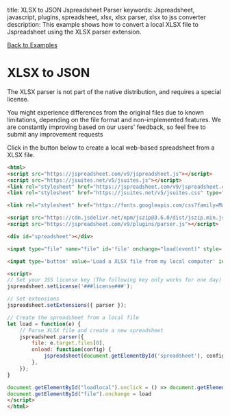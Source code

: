 title: XLSX to JSON Jspreadsheet Parser
keywords: Jspreadsheet, javascript, plugins, spreadsheet, xlsx, xlsx parser, xlsx to jss converter
description: This example shows how to convert a local XLSX file to Jspreadsheet using the XLSX parser extension.

[Back to Examples](/docs/v9/examples "Back to the examples section")

# XLSX to JSON

The XLSX parser is not part of the native distribution, and requires a special license.

You might experience differences from the original files due to known limitations, depending on the file format and non-implemented features. We are constantly improving based on our users' feedback, so feel free to submit any improvement requests 

Click in the button below to create a local web-based spreadsheet from a XLSX file.   

```html
<html>
<script src="https://jspreadsheet.com/v9/jspreadsheet.js"></script>
<script src="https://jsuites.net/v5/jsuites.js"></script>
<link rel="stylesheet" href="https://jspreadsheet.com/v9/jspreadsheet.css" type="text/css" />
<link rel="stylesheet" href="https://jsuites.net/v5/jsuites.css" type="text/css" />

<link rel="stylesheet" href="https://fonts.googleapis.com/css?family=Material+Icons" />

<script src="https://cdn.jsdelivr.net/npm/jszip@3.6.0/dist/jszip.min.js"></script>
<script src="https://jspreadsheet.com/v9/plugins/parser.js"></script>

<div id="spreadsheet"></div>

<input type="file" name="file" id='file' onchange="load(event)" style='display:none'>

<input type='button' value='Load a XLSX file from my local computer' id="loadlocal">

<script>
// Set your JSS license key (The following key only works for one day)
jspreadsheet.setLicense('###license###');

// Set extensions
jspreadsheet.setExtensions({ parser });

// Create the spreadsheet from a local file
let load = function(e) {
    // Parse XLSX file and create a new spreadsheet
    jspreadsheet.parser({
        file: e.target.files[0],
        onload: function(config) {
            jspreadsheet(document.getElementById('spreadsheet'), config);
        },
    });
}

document.getElementById("loadlocal").onclick = () => document.getElementById('file').click()
document.getElementById("file").onchange = load
</script>
</html>
```
 
